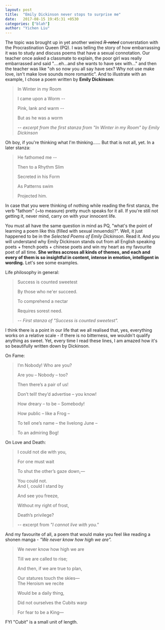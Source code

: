 ```yaml
---
layout: post
title:  "Emily Dickinson never stops to surprise me"
date:   2017-08-15 19:45:31 +0530
categories: ["blah"]
author: "Yichen Liu"
---
```

The topic was brought up in yet another weired <s><i>R-rated</i></s> converstation with the Procrastination Queen (PQ). I was telling the story of how embarrassing it was to study and discuss poems that have a sexual connotation. Our teacher once asked a classmate to explain, the poor girl was really embarrassed and said "....eh...and she wants to have sex with..." and then the teacher was like "oh so now you all say have sex? Why not use make love, isn't make love sounds more romantic". And to illustrate with an example, I chose a poem written by **Emily Dickinson**:

>In Winter in my Room
>
>I came upon a Worm --
>
>Pink, lank and warm --
>
>But as he was a worm
>
> -- *excerpt from the first stanza from "In Winter in my Room" by Emily Dickinson*

Oh boy, if you're thinking what I'm thinking...... But that is not all, yet. In a later stanza:

>He fathomed me --
>
>Then to a Rhythm Slim
>
>Secreted in his Form
>
>As Patterns swim
>
>Projected him.

In case that you were thinking of nothing while reading the first stanza, the verb "fathom" (~to measure) pretty much speaks for it all. If you're still not getting it, never mind, carry on with your innocent life.

You must all have the same question in mind as PQ, "what's the point of learning a poem like this (filled with sexual innuendo)?". Well, it just happened to be in the *Selected Poems of Emily Dickinson*. Read it. And you will understand why Emily Dickinson stands out from all English speaking poets + french poets + chinese poets and win my heart as my favourite poet of all time. **She writes accross all kinds of themes, and each and every of them is so insightful in content, intense in emotion, intelligent in wording.** Let's see some examples.

Life philosophy in general:

>Success is counted sweetest
>
>By those who ne'er succeed.
>
>To comprehend a nectar
>
>Requires sorest need.
>
>-- *First stanza of "Success is counted sweetest".*

I think there is a point in our life that we all realised that, yes, everything works on a relative scale - if there is no bitterness, we wouldn't qualify anything as sweet. Yet, every time I read these lines, I am amazed how it's so beautifully written down by Dickinson.

On Fame:

>I’m Nobody! Who are you?
>
>Are you – Nobody – too?
>
>Then there’s a pair of us!
>
>Don’t tell! they’d advertise – you know!
&nbsp; 
>
>How dreary – to be – Somebody!
>
>How public – like a Frog –  
>
>To tell one’s name – the livelong June –  
>
>To an admiring Bog!

On Love and Death:

>I could not die with you,	
>
>For one must wait	
>
>To shut the other’s gaze down,—
>
>You could not.	
><br>
>And I, could I stand by	
>
>And see you freeze,	
>
>Without my right of frost,	
>
>Death’s privilege?
>
> -- excerpt from *"I cannot live with you."*

And my favourite of all, a poem that would make you feel like reading a shonen manga - *"We never know how high we are".*

>We never know how high we are  
>
>  Till we are called to rise;  
>
>And then, if we are true to plan,  
>
>  Our statures touch the skies—  
><br>
>The Heroism we recite
>
>  Would be a daily thing,  
>
>Did not ourselves the Cubits warp  
>
>  For fear to be a King—

FYI "Cubit" is a small unit of length.
